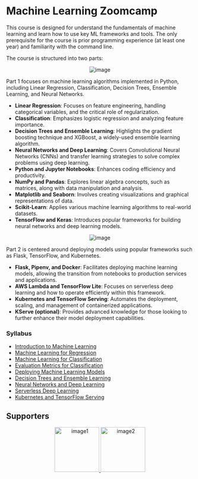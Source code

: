 # Machine Learning Zoomcamp

This course is designed for understand the fundamentals of machine learning and learn how to use key ML frameworks and tools. The only prerequisite for the course is prior programming experience (at least one year) and familiarity with the command line.

The course is structured into two parts:

<p align="center">
  <img src="https://github.com/user-attachments/assets/22bf5e3b-d24f-4b54-82ae-a5d567292a5b" alt="image">
</p>


Part 1 focuses on machine learning algorithms implemented in Python, including Linear Regression, Classification, Decision Trees, Ensemble Learning, and Neural Networks. 

- **Linear Regression**: Focuses on feature engineering, handling categorical variables, and the critical role of regularization.
- **Classification**: Emphasizes logistic regression and analyzing feature importance.
- **Decision Trees and Ensemble Learning**: Highlights the gradient boosting technique and XGBoost, a widely-used ensemble learning algorithm.
- **Neural Networks and Deep Learning**: Covers Convolutional Neural Networks (CNNs) and transfer learning strategies to solve complex problems using deep learning.
- **Python and Jupyter Notebooks**: Enhances coding efficiency and productivity.
- **NumPy and Pandas**: Explores linear algebra concepts, such as matrices, along with data manipulation and analysis.
- **Matplotlib and Seaborn**: Involves creating visualizations and graphical representations of data.
- **Scikit-Learn**: Applies various machine learning algorithms to real-world datasets.
- **TensorFlow and Keras**: Introduces popular frameworks for building neural networks and deep learning models.

<p align="center">
  <img src="https://github.com/user-attachments/assets/4ea6d9cf-d038-4052-858f-9761fd93f495" alt="image">
</p>



Part 2 is centered around deploying models using popular frameworks such as Flask, TensorFlow, and Kubernetes.

- **Flask, Pipenv, and Docker**: Facilitates deploying machine learning models, allowing the transition from notebooks to production services and applications.
- **AWS Lambda and TensorFlow Lite**: Focuses on serverless deep learning and how to operate efficiently within this framework.
- **Kubernetes and TensorFlow Serving**: Automates the deployment, scaling, and management of containerized applications.
- **KServe (optional)**: Provides advanced knowledge for those looking to further enhance their model deployment capabilities.



### Syllabus 

- [Introduction to Machine Learning](https://github.com/dimasrepo/DTC-ML-Zoomcamp/tree/main/Course/I.%20Introduction%20to%20Machine%20Learning)
- [Machine Learning for Regression](https://github.com/dimasrepo/DTC-ML-Zoomcamp/tree/main/Course/II.%20Machine%20Learning%20for%20Regression%20Model)
- [Machine Learning for Classification](https://github.com/dimasrepo/DTC-ML-Zoomcamp/tree/main/Course/III.%20Machine%20Learning%20for%20Classification)
- [Evaluation Metrics for Classification](https://github.com/dimasrepo/DTC-ML-Zoomcamp/tree/main/Course/IV.%20Evaluation%20Metrics%20for%20Classification)
- [Deploying Machine Learning Models](https://github.com/dimasrepo/DTC-ML-Zoomcamp/tree/main/Course/V.%20Deploying%20Machine%20Learning%20Models)
- [Decision Trees and Ensemble Learning](https://github.com/dimasrepo/DTC-ML-Zoomcamp/tree/main/Course/VI.%20Decision%20Trees%20and%20Ensemble%20Learning)
- [Neural Networks and Deep Learning](https://github.com/dimasrepo/DTC-ML-Zoomcamp/tree/main/Course/VII.%20Neural%20Networks%20and%20Deep%20Learning)
- [Serverless Deep Learning](https://github.com/dimasrepo/DTC-ML-Zoomcamp/tree/main/Course/VIII.%20Serverless%20Deep%20Learning)
- [Kubernetes and TensorFlow Serving](https://github.com/dimasrepo/DTC-ML-Zoomcamp/tree/main/Course/X.%20KServe)

<!--
## Taking the course

### 2024 cohort

We start the course again in September 2024

* 16 September, 17:00 Berlin time
* [Sign up here](https://airtable.com/shryxwLd0COOEaqXo)
* Register at [DataTalks.Club](https://DataTalks.Club/slack.html) and join the `#course-ml-zoomcamp` channel 
* Join the [course telegram channel](https://t.me/mlzoomcamp)
* Subscribe to the [public google calendar](https://calendar.google.com/calendar/?cid=cGtjZ2tkbGc1OG9yb2lxa2Vwc2g4YXMzMmNAZ3JvdXAuY2FsZW5kYXIuZ29vZ2xlLmNvbQ) (subscribing works from desktop only)
* [Tweet about it](https://ctt.ac/XZ6b9)
* If you have questions, check [FAQ](https://docs.google.com/document/d/1LpPanc33QJJ6BSsyxVg-pWNMplal84TdZtq10naIhD8/edit)
* All the materials specific to the 2024 will be in [the 2024 cohort folder](./cohorts/2024/) 


### Self-paced mode

You can take the course at your own pace. All the materials are freely available, and you can start learning at any time.

To take the best out of this course, we recommened this:

* Register at [DataTalks.Club](https://DataTalks.Club) and join the `#course-ml-zoomcamp` channel 
* For each module, watch the videos and work through the code
* If you have any questions, ask them in the `#course-ml-zoomcamp` channel in Slack
* Do homework. There are solutions, but we advise to first attempt the homework yourself, and after that check the solutions
* Do at least one project. Two is better. Only this way you can make sure you're really learning. If you need feedback, use the `#course-ml-zoomcamp` channel

Of course, you can take each module independently.

### Prerequisites

* Prior programming experience (at least 1+ year)
* Being comfortable with command line 
* No prior exposure to machine learning is required

Nice to have but not mandatory

* Python (but you can learn it during the course)
* Prior exposure to linear algebra will be helpful (e.g. you studied it in college but forgot)

## Asking questions

The best way to get support is to use [DataTalks.Club's Slack](https://datatalks.club/slack.html). Join the [`#course-ml-zoomcamp`](https://app.slack.com/client/T01ATQK62F8/C0288NJ5XSA) channel.

To make discussions in Slack more organized:

* Follow [these recommendations](asking-questions.md) when asking for help
* Read the [DataTalks.Club community guidelines](https://datatalks.club/slack/guidelines.html)

> We encourage [Learning in Public](learning-in-public.md)

-->
## Supporters


<p align="center">
  <a href="https://datatalks.club/">
    <img height="120" src="https://github.com/user-attachments/assets/a77e79fb-4ac0-4b51-a8e0-bd7c3e3b35e7" alt="image1">
  </a>
  <a href="https://saturncloud.io/">
    <img height="120" src="https://github.com/DataTalksClub/llm-zoomcamp/raw/main/images/saturn-cloud.png" alt="image2">
  </a>
</p>



